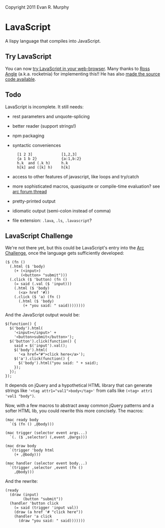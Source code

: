 Copyright 2011 Evan R. Murphy

# LavaScript

A lispy language that compiles into JavaScript.

## Try LavaScript

You can now [try LavaScript in your web-browser](http://rocketnia.kodingen.com/af/try-lava-script/). Many thanks to [Ross Angle](http://www.rocketnia.com/) (a.k.a. rocketnia) for implementing this!! He has also [made the source code available](https://gist.github.com/840809).

## Todo

LavaScript is incomplete. It still needs:

- rest parameters and unquote-splicing
- better reader (support strings!)
- npm packaging
- syntactic conveniences

        [1 2 3]             [1,2,3]
        {a 1 b 2}           {a:1,b:2}
        h.k  and (.k h)     h.k
        h[k] and ([k] h)    h[k]

- access to other features of javascript,
  like loops and try/catch
- more sophisticated macros, quasiquote or
  compile-time evaluation? see [arc forum
  thread](http://arclanguage.org/item?id=13740)
- pretty-printed output
- idiomatic output (semi-colon instead of comma)
- file extension: `.lava`, `.ls`, `.lavascript`?

## LavaScript Challenge

We're not there yet, but this could be LavaScript's entry into the [Arc Challenge](http://arclanguage.org/item?id=722), once the language gets sufficiently developed:

    ($ (fn ()
      (.html ($ 'body)
        (+ (<input>)
           (<button> "submit")))
      (.click ($ 'button) (fn ()
        (= said (.val ($ 'input)))
        (.html ($ 'body)
          (<a> href '#))
        (.click ($ 'a) (fn ()
          (.html ($ 'body)
            (+ "you said: " said))))))))

And the JavaScript output would be:

    $(function() {
      $('body').html(
        '<input></input>' +
        '<button>submit</button>');
      $('button').click(function() {
        said = $('input').val();
        $('body').html(
          '<a href="#">click here</a>');
        $('a').click(function() {
          $('body').html("you said: " + said);
        });
      });
    });

It depends on jQuery and a hypothetical HTML library that can generate strings like `'<tag attr1="val1">body</tag>'` from calls like `(<tag> attr1 'val1 "body")`.

Now, with a few macros to abstract away common jQuery patterns and a softer HTML lib, you could rewrite this more concisely. The macros:

    (mac ready body
      `($ (fn () ,@body)))
    
    (mac trigger (selector event args...)
      `(. ($ ,selector) (,event ,@args)))
    
    (mac draw body
      `(trigger 'body html 
        (+ ,@body)))
    
    (mac handler (selector event body...)
      `(trigger ,selector ,event (fn ()
        ,@body)))

And the rewrite:

    (ready
      (draw (input)
            (button "submit"))
      (handler 'button click
        (= said (trigger 'input val))
        (draw (a href '# "click here"))
        (handler 'a click
          (draw "you said: " said)))))))

